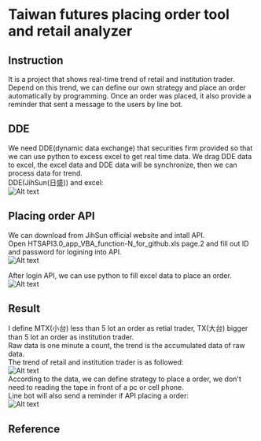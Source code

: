 # Taiwan futures placing order tool and retail analyzer
## Instruction
It is a project that shows real-time trend of retail and institution trader.
Depend on this trend, we can define our own strategy and place an order automatically by programming.
Once an order was placed, it also provide a reminder that sent a message to the users by line bot.   

## DDE
We need DDE(dynamic data exchange) that securities firm provided so that we can use python to excess excel to get real time data. We drag DDE data to excel, the excel data and DDE data will be synchronize, then we can process data for trend.   
DDE(JihSun(日盛)) and excel:    
![Alt text](https://github.com/heyheychen/Taiwan_futures_placing_order_tool_and_retail_analyzer/blob/master/pic/DDE%20and%20DDE%20excel.jpg?raw=true)   

## Placing order API
We can download from JihSun official website and intall API.    
Open HTSAPI3.0_app_VBA_function-N_for_github.xls page.2 and fill out ID and password for logining into API.   
![Alt text](https://github.com/heyheychen/Taiwan_futures_placing_order_tool_and_retail_analyzer/blob/master/pic/API%20login.jpg?raw=true)   

After login API, we can use python to fill excel data to place an order.    
![Alt text](https://github.com/heyheychen/Taiwan_futures_placing_order_tool_and_retail_analyzer/blob/master/pic/API%20order.jpg?raw=true)   

## Result
I define MTX(小台) less than 5 lot an order as retial trader, TX(大台) bigger than 5 lot an order as institution trader.    
Raw data is one minute a count, the trend is the accumulated data of raw data.    
The trend of retail and institution trader is as followed:    
![Alt text](https://github.com/heyheychen/Taiwan_futures_placing_order_tool_and_retail_analyzer/blob/master/pic/result.png?raw=true)    
According to the data, we can define strategy to place a order, we don't need to reading the tape in front of a pc or cell phone.    
Line bot will also send a reminder if API placing a order:    
![Alt text](https://github.com/heyheychen/Taiwan_futures_placing_order_tool_and_retail_analyzer/blob/master/pic/line%20message.jpg?raw=true)  

## Reference


